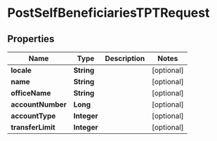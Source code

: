 # PostSelfBeneficiariesTPTRequest

## Properties
Name | Type | Description | Notes
------------ | ------------- | ------------- | -------------
**locale** | **String** |  |  [optional]
**name** | **String** |  |  [optional]
**officeName** | **String** |  |  [optional]
**accountNumber** | **Long** |  |  [optional]
**accountType** | **Integer** |  |  [optional]
**transferLimit** | **Integer** |  |  [optional]
